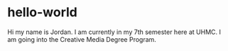 # hello-world

Hi my name is Jordan.
I am currently in my 7th semester here at UHMC.
I am going into the Creative Media Degree Program.
